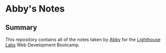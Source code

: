 # Abby's Notes

## Summary
This repository contains all of the notes taken by [Abby](https://github.com/Abby1129) for the [Lighthouse Labs](https://www.lighthouselabs.ca/) Web Development Bootcamp.